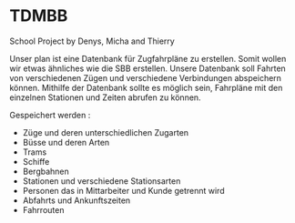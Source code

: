 # TDMBB
School Project by Denys, Micha and Thierry

Unser plan ist eine Datenbank für Zugfahrpläne zu erstellen. Somit wollen wir etwas ähnliches wie die SBB erstellen.
Unsere Datenbank soll Fahrten von verschiedenen Zügen und verschiedene Verbindungen abspeichern können. Mithilfe der Datenbank sollte es möglich sein,
Fahrpläne mit den einzelnen Stationen und Zeiten abrufen zu können.

Gespeichert werden : 
- Züge und deren unterschiedlichen Zugarten
- Büsse und deren Arten
- Trams 
- Schiffe 
- Bergbahnen
- Stationen und verschiedene Stationsarten
- Personen das in Mittarbeiter und Kunde getrennt wird
- Abfahrts und Ankunftszeiten
- Fahrrouten
